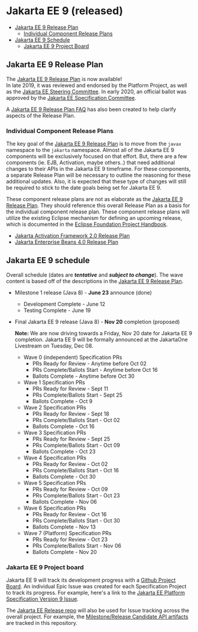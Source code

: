 # Jakarta EE 9 (released)

- [Jakarta EE 9 Release Plan](#jakarta-ee-9-release-plan)
    - [Individual Component Release Plans](#individual-component-release-plans)
- [Jakarta EE 9 Schedule](#jakarta-ee-9-schedule)
    - [Jakarta EE 9 Project Board](#jakarta-ee-9-project-board)

## Jakarta EE 9 Release Plan

The [Jakarta EE 9 Release Plan](JakartaEE9ReleasePlan) is now available!  
In late 2019, it was reviewed and endorsed by the Platform Project, as well as the [Jakarta EE Steering Committee](https://jakarta.ee/meeting_minutes/steering_committee/minutes-december-17-2019.pdf).
In early 2020, an official ballot was approved by the [Jakarta EE Specification Committee](https://www.eclipse.org/lists/jakarta.ee-spec/msg00574.html).

A [Jakarta EE 9 Release Plan FAQ](https://eclipse-ee4j.github.io/jakartaee-platform/jakartaee9/JakartaEE9ReleasePlanFAQ) has also been created to help clarify aspects of the Release Plan.

### Individual Component Release Plans

The key goal of the [Jakarta EE 9 Release Plan](JakartaEE9ReleasePlan) is to move from the `javax` namespace to the `jakarta` namespace.
Almost all of the Jakarta EE 9 components will be exclusively focused on that effort.
But, there are a few components (ie. EJB, Activation, maybe others..) that need additional changes to their APIs in the Jakarta EE 9 timeframe.
For these components, a separate Release Plan will be necessary to outline the reasoning for these additional updates.
Also, it is expected that these type of changes will still be required to stick to the date goals being set for Jakarta EE 9.

These component release plans are not as elaborate as the [Jakarta EE 9 Release Plan](JakartaEE9ReleasePlan).
They should reference this overall Release Plan as a basis for the individual component release plan.
These component release plans will utilize the existing Eclipse mechanism for defining an upcoming release, which is documented in the [Eclipse Foundation Project Handbook](https://www.eclipse.org/projects/handbook/#release).

- [Jakarta Activation Framework 2.0 Release Plan](https://projects.eclipse.org/projects/ee4j.jaf/releases/2.0/plan)
- [Jakarta Enterprise Beans 4.0 Release Plan](https://projects.eclipse.org/projects/ee4j.ejb/releases/4.0/plan)

## Jakarta EE 9 schedule

Overall schedule (dates are ***tentative*** and ***subject to change***).  The wave content is based off of the descriptions in the [Jakarta EE 9 Release Plan](JakartaEE9ReleasePlan).

- Milestone 1 release (Java 8) - **June 23** announce (done)
    - Development Complete - June 12
    - Testing Complete - June 19
    
    
- Final Jakarta EE 9 release (Java 8) - **Nov 20** completion (proposed)
    
    **Note:** We are now driving towards a Friday, Nov 20 date for Jakarta EE 9 completion.
    Jakarta EE 9 will be formally announced at the JakartaOne Livestream on Tuesday, Dec 08.
    
    - Wave 0 (independent) Specification PRs 
        - PRs Ready for Review - Anytime before Oct 02
        - PRs Complete/Ballots Start - Anytime before Oct 16
        - Ballots Complete - Anytime before Oct 30
    - Wave 1 Specification PRs 
        - PRs Ready for Review - Sept 11
        - PRs Complete/Ballots Start - Sept 25
        - Ballots Complete - Oct 9
    - Wave 2 Specification PRs 
        - PRs Ready for Review - Sept 18
        - PRs Complete/Ballots Start - Oct 02
        - Ballots Complete - Oct 16
    - Wave 3 Specification PRs 
        - PRs Ready for Review - Sept 25
        - PRs Complete/Ballots Start - Oct 09
        - Ballots Complete - Oct 23
    - Wave 4 Specification PRs 
        - PRs Ready for Review - Oct 02
        - PRs Complete/Ballots Start - Oct 16
        - Ballots Complete - Oct 30
    - Wave 5 Specification PRs 
        - PRs Ready for Review - Oct 09
        - PRs Complete/Ballots Start - Oct 23
        - Ballots Complete - Nov 06
    - Wave 6 Specification PRs 
        - PRs Ready for Review - Oct 16
        - PRs Complete/Ballots Start - Oct 30
        - Ballots Complete - Nov 13
    - Wave 7 (Platform) Specification PRs 
        - PRs Ready for Review - Oct 23
        - PRs Complete/Ballots Start - Nov 06
        - Ballots Complete - Nov 20 
    
### Jakarta EE 9 Project board

Jakarta EE 9 will track its development progress with a [Github Project Board](https://github.com/orgs/eclipse-ee4j/projects/17).
An individual Epic Issue was created for each Specification Project to track its progress.
For example, here's a link to the [Jakarta EE Platform Specification Version 9 Issue](https://github.com/eclipse-ee4j/jakartaee-platform/issues/133).

The [Jakarta EE Release repo](https://github.com/eclipse-ee4j/jakartaee-release) will also be used for Issue tracking across the overall project.
For example, the [Milestone/Release Candidate API artifacts](https://github.com/eclipse-ee4j/jakartaee-release/issues) are tracked in this repository.
